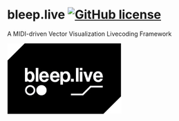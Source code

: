 # bleep.live [![GitHub license](https://img.shields.io/badge/license-GPL-blue.svg)](https://github.com/alek/bleep/blob/master/LICENSE) 
A MIDI-driven Vector Visualization Livecoding Framework


![alt text](https://raw.githubusercontent.com/alek/bleep/master/bleep.jpg)

